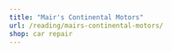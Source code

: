 ```yaml
---
title: "Mair's Continental Motors"
url: /reading/mairs-continental-motors/
shop: car repair
---
```

